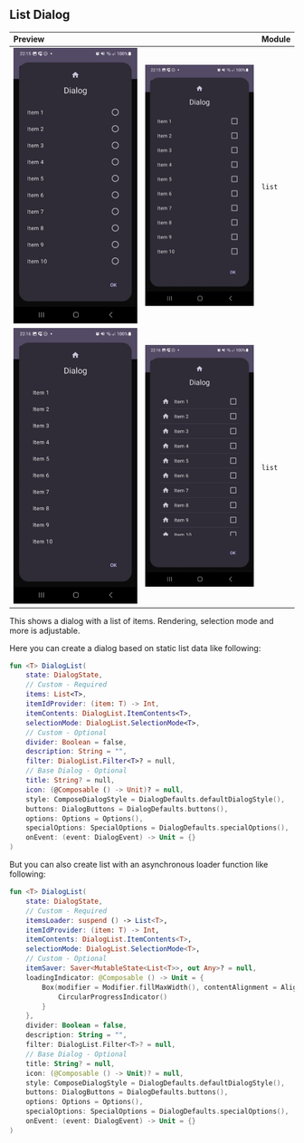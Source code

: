 ## List Dialog

| Preview | | Module |
| :- | :- | :- |
| ![Preview](screenshots/demo_list1.jpg "Preview") | ![Preview](screenshots/demo_list2.jpg "Preview") | `list` |
| ![Preview](screenshots/demo_list3.jpg "Preview") | ![Preview](screenshots/demo_list4.jpg "Preview") | `list` |

This shows a dialog with a list of items. Rendering, selection mode and more is adjustable.

Here you can create a dialog based on static list data like following:

```kotlin
fun <T> DialogList(
    state: DialogState,
    // Custom - Required
    items: List<T>,
    itemIdProvider: (item: T) -> Int,
    itemContents: DialogList.ItemContents<T>,
    selectionMode: DialogList.SelectionMode<T>,
    // Custom - Optional
    divider: Boolean = false,
    description: String = "",
    filter: DialogList.Filter<T>? = null,
    // Base Dialog - Optional
    title: String? = null,
    icon: (@Composable () -> Unit)? = null,
    style: ComposeDialogStyle = DialogDefaults.defaultDialogStyle(),
    buttons: DialogButtons = DialogDefaults.buttons(),
    options: Options = Options(),
    specialOptions: SpecialOptions = DialogDefaults.specialOptions(),
    onEvent: (event: DialogEvent) -> Unit = {}
)
```

But you can also create list with an asynchronous loader function like following:

```kotlin
fun <T> DialogList(
    state: DialogState,
    // Custom - Required
    itemsLoader: suspend () -> List<T>,
    itemIdProvider: (item: T) -> Int,
    itemContents: DialogList.ItemContents<T>,
    selectionMode: DialogList.SelectionMode<T>,
    // Custom - Optional
    itemSaver: Saver<MutableState<List<T>>, out Any>? = null,
    loadingIndicator: @Composable () -> Unit = {
        Box(modifier = Modifier.fillMaxWidth(), contentAlignment = Alignment.Center) {
            CircularProgressIndicator()
        }
    },
    divider: Boolean = false,
    description: String = "",
    filter: DialogList.Filter<T>? = null,
    // Base Dialog - Optional
    title: String? = null,
    icon: (@Composable () -> Unit)? = null,
    style: ComposeDialogStyle = DialogDefaults.defaultDialogStyle(),
    buttons: DialogButtons = DialogDefaults.buttons(),
    options: Options = Options(),
    specialOptions: SpecialOptions = DialogDefaults.specialOptions(),
    onEvent: (event: DialogEvent) -> Unit = {}
)
```